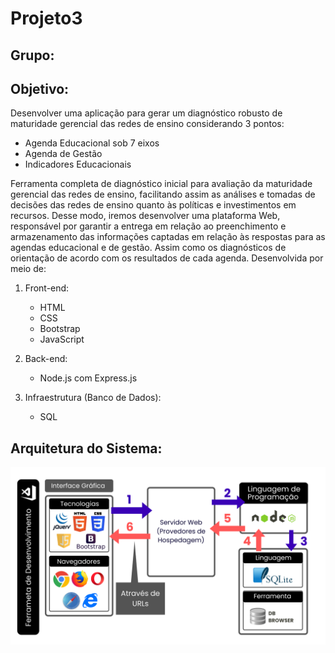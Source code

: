 # Projeto3

## Grupo: <Fal><Cons>

## Objetivo: 

Desenvolver uma aplicação para gerar um diagnóstico robusto de maturidade gerencial das redes de ensino considerando 3 pontos:
- Agenda Educacional sob 7 eixos
- Agenda de Gestão
- Indicadores Educacionais

Ferramenta completa de diagnóstico inicial para avaliação da maturidade gerencial das redes de ensino, facilitando assim as análises e tomadas de decisões das redes de ensino quanto às políticas e investimentos em recursos.
Desse modo, iremos desenvolver uma plataforma Web, responsável por garantir a entrega em relação ao preenchimento e armazenamento das informações captadas em relação às respostas para as agendas educacional e de gestão. Assim como os diagnósticos de orientação de acordo com os resultados de cada agenda. Desenvolvida por meio de: 
1. Front-end: 
    - HTML 
    - CSS 
    - Bootstrap
    - JavaScript

2. Back-end: 
    - Node.js com Express.js 

3. Infraestrutura (Banco de Dados): 
    - SQL



## Arquitetura do Sistema: 
<img src="ArquiteturaDeSoftware.png" alt ="estrutura da arquitetura de software do sistema"/>